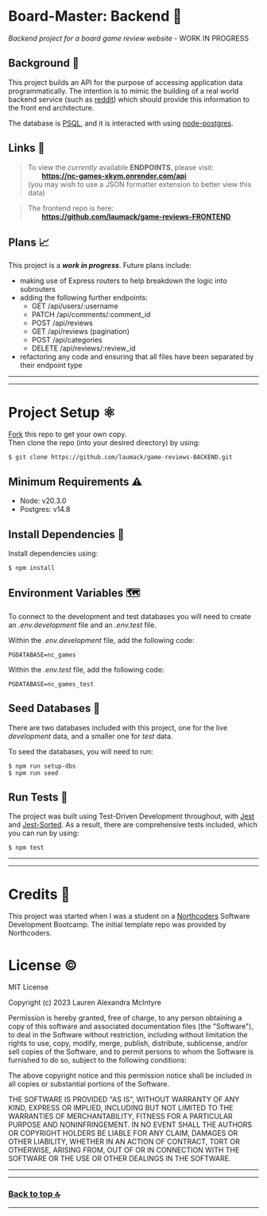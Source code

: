 # **Board-Master:** Backend 🎲
*Backend project for a board game review website* - WORK IN PROGRESS

## Background 📆

This project builds an API for the purpose of accessing application data programmatically. The intention is to mimic the building of a real world backend service (such as [reddit](https://www.reddit.com/)) which should provide this information to the front end architecture.

The database is [PSQL](https://www.postgresql.org/), and it is interacted with using [node-postgres](https://node-postgres.com/).

## Links 🔗

>To view the *currently* available **ENDPOINTS**, please visit:  
&nbsp;&nbsp;&nbsp;&nbsp;&nbsp;&nbsp; **https://nc-games-xkym.onrender.com/api**  
(you may wish to use a JSON formatter extension to better view this data)

>The frontend repo is here:  
&nbsp;&nbsp;&nbsp;&nbsp;&nbsp;&nbsp; **https://github.com/laumack/game-reviews-FRONTEND**

## Plans 📈

This project is a ***work in progress***. Future plans include:
* making use of Express routers to help breakdown the logic into subrouters
* adding the following further endpoints:
    * GET /api/users/:username
    * PATCH /api/comments/:comment_id
    * POST /api/reviews
    * GET /api/reviews (pagination)
    * POST /api/categories
    * DELETE /api/reviews/:review_id 
* refactoring any code and ensuring that all files have been separated by their endpoint type

---
---

# Project Setup ⚛️

[Fork](https://github.com/laumack/game-reviews-BACKEND/fork) this repo to get your own copy.  
Then clone the repo (into your desired directory) by using:

```
$ git clone https://github.com/laumack/game-reviews-BACKEND.git
```

## Minimum Requirements ⚠️

* Node: v20.3.0
* Postgres: v14.8

## Install Dependencies 🧰

Install dependencies using:

```
$ npm install
```

## Environment Variables 🗺️

To connect to the development and test databases you will need to create an _.env.development_ file and an _.env.test_ file.

Within the _.env.development_ file, add the following code:

```
PGDATABASE=nc_games
```

Within the _.env.test_ file, add the following code:

```
PGDATABASE=nc_games_test
```

## Seed Databases 🌱

There are two databases included with this project, one for the live *development* data, and a smaller one for *test* data.

To seed the databases, you will need to run:

```
$ npm run setup-dbs
$ npm run seed
```

## Run Tests 🧪

The project was built using Test-Driven Development throughout, with [Jest](https://jestjs.io/) and [Jest-Sorted](https://github.com/P-Copley/jest-sorted). As a result, there are comprehensive tests included, which you can run by using:

```
$ npm test
```

---
---

# Credits 🙏

This project was started when I was a student on a [Northcoders](https://northcoders.com/) Software Development Bootcamp. The initial template repo was provided by Northcoders.  

# License ©️

MIT License

Copyright (c) 2023 Lauren Alexandra McIntyre

Permission is hereby granted, free of charge, to any person obtaining a copy
of this software and associated documentation files (the "Software"), to deal
in the Software without restriction, including without limitation the rights
to use, copy, modify, merge, publish, distribute, sublicense, and/or sell
copies of the Software, and to permit persons to whom the Software is
furnished to do so, subject to the following conditions:

The above copyright notice and this permission notice shall be included in all
copies or substantial portions of the Software.

THE SOFTWARE IS PROVIDED "AS IS", WITHOUT WARRANTY OF ANY KIND, EXPRESS OR
IMPLIED, INCLUDING BUT NOT LIMITED TO THE WARRANTIES OF MERCHANTABILITY,
FITNESS FOR A PARTICULAR PURPOSE AND NONINFRINGEMENT. IN NO EVENT SHALL THE
AUTHORS OR COPYRIGHT HOLDERS BE LIABLE FOR ANY CLAIM, DAMAGES OR OTHER
LIABILITY, WHETHER IN AN ACTION OF CONTRACT, TORT OR OTHERWISE, ARISING FROM,
OUT OF OR IN CONNECTION WITH THE SOFTWARE OR THE USE OR OTHER DEALINGS IN THE
SOFTWARE.

---
---

### [Back to top 🔝](https://github.com/laumack/game-reviews-BACKEND#board-master-backend-)

---
